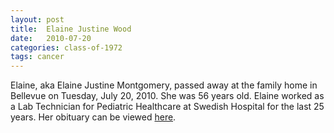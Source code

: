 ```yaml
---
layout: post
title:  Elaine Justine Wood
date:   2010-07-20
categories: class-of-1972
tags: cancer
---
```

Elaine, aka Elaine Justine Montgomery, passed away at the family home in Bellevue on Tuesday, July 20, 2010. She was 56 years old. Elaine worked as a Lab Technician for Pediatric Healthcare at Swedish Hospital for the last 25 years. Her obituary can be viewed [here](http://www.legacy.com/obituaries/seattletimes/obituary.aspx?n=elaine-justine-montgomery&pid=144255375).
